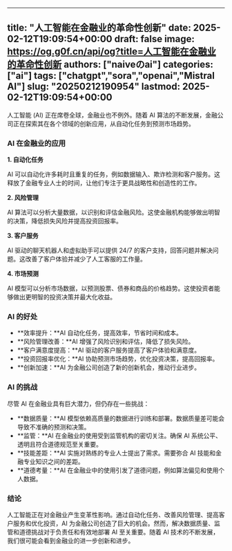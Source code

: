 
---
title: "人工智能在金融业的革命性创新"
date: 2025-02-12T19:09:54+00:00
draft: false
image: https://og.g0f.cn/api/og?title=人工智能在金融业的革命性创新
authors: ["naiveのai"]
categories: ["ai"]
tags: ["chatgpt","sora","openai","Mistral AI"]
slug: "20250212190954"
lastmod: 2025-02-12T19:09:54+00:00
---
人工智能 (AI) 正在席卷全球，金融业也不例外。随着 AI 算法的不断发展，金融公司正在探索其在各个领域的创新应用，从自动化任务到预测市场趋势。

### AI 在金融业的应用

**1. 自动化任务**

AI 可以自动化许多耗时且重复的任务，例如数据输入、欺诈检测和客户服务。这释放了金融专业人士的时间，让他们专注于更具战略性和创造性的工作。

**2. 风险管理**

AI 算法可以分析大量数据，以识别和评估金融风险。这使金融机构能够做出明智的决策，降低损失风险并提高投资回报率。

**3. 客户服务**

AI 驱动的聊天机器人和虚拟助手可以提供 24/7 的客户支持，回答问题并解决问题。这改善了客户体验并减少了人工客服的工作量。

**4. 市场预测**

AI 模型可以分析市场数据，以预测股票、债券和商品的价格趋势。这使投资者能够做出更明智的投资决策并最大化收益。

### AI 的好处

* **效率提升：**AI 自动化任务，提高效率，节省时间和成本。
* **风险管理改善：**AI 增强了风险识别和评估，降低了损失风险。
* **客户满意度提高：**AI 驱动的客户服务提高了客户体验和满意度。
* **投资回报率优化：**AI 协助预测市场趋势，优化投资决策，提高回报率。
* **创新加速：**AI 为金融公司创造了新的创新机会，推动行业进步。

### AI 的挑战

尽管 AI 在金融业具有巨大潜力，但仍存在一些挑战：

* **数据质量：**AI 模型依赖高质量的数据进行训练和部署。数据质量差可能会导致不准确的预测和决策。
* **监管：**AI 在金融业的使用受到监管机构的密切关注。确保 AI 系统公平、透明且符合道德规范至关重要。
* **技能差距：**AI 实施对熟练的专业人士提出了需求。需要弥合 AI 技能和金融专业知识之间的差距。
* **道德考量：**AI 在金融业中的使用引发了道德问题，例如算法偏见和使用个人数据。

### 结论

人工智能正在对金融业产生变革性影响。通过自动化任务、改善风险管理、提高客户服务和优化投资，AI 为金融公司创造了巨大的机会。然而，解决数据质量、监管和道德挑战对于负责任和有效地部署 AI 至关重要。随着 AI 技术的不断发展，我们很可能会看到金融业的进一步创新和进步。